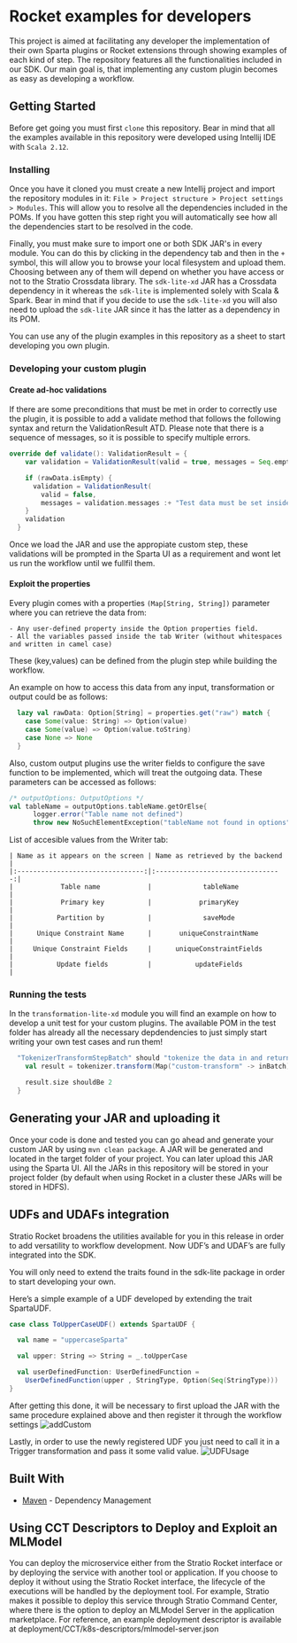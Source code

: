 # Rocket examples for developers
This project is aimed at facilitating  any developer the implementation of their own Sparta plugins or Rocket extensions through showing examples of each kind of step. The repository features all the functionalities included in our SDK. Our main goal is, that implementing any custom plugin becomes as easy as developing a workflow.

## Getting Started
Before get going you must first `clone` this repository. Bear in mind that all the examples available in this repository were developed using Intellij IDE with `Scala 2.12`.

### Installing

Once you have it cloned  you must create a new Intellij project and  import the repository modules in it:
`File > Project structure > Project settings > Modules`. This will allow you to resolve all the dependencies included in the POMs. If you have gotten this step right you will automatically see how all the dependencies start to be resolved in the code.

Finally, you must make sure to import one or both SDK JAR's in every module. You can do this by clicking in the dependency tab and then in the `+` symbol, this will allow you to browse your local filesystem and upload them. Choosing between any of them will depend on whether you have access or not to the Stratio Crossdata library.
The `sdk-lite-xd` JAR has a Crossdata dependency in it whereas the `sdk-lite` is implemented solely with Scala & Spark. Bear in mind that if you decide to use the `sdk-lite-xd` you will also need to upload the `sdk-lite` JAR since it has the latter as a dependency in its POM.

You can use  any of the plugin examples in this repository as a sheet to start developing you own plugin.

### Developing your custom plugin

#### Create ad-hoc validations

If there are some preconditions that must be met in order to correctly use the plugin, it is possible to add a validate method that follows the following syntax and return the ValidationResult ATD.
Please note that there is a sequence of messages, so it is possible to specify multiple errors.
```scala
override def validate(): ValidationResult = {
    var validation = ValidationResult(valid = true, messages = Seq.empty)

    if (rawData.isEmpty) {
      validation = ValidationResult(
        valid = false,
        messages = validation.messages :+ "Test data must be set inside the Option properties with an option key named 'raw'")
    }
    validation
  }
```
Once we load the JAR and use the appropiate custom step, these validations will be prompted in the Sparta UI as a requirement and wont let us run the workflow until we fullfil them.

#### Exploit the properties
Every plugin comes with a properties `(Map[String, String])` parameter where you can retrieve the data from:

    - Any user-defined property inside the Option properties field.
    - All the variables passed inside the tab Writer (without whitespaces and written in camel case)
    
These (key,values) can be defined from the plugin step while building the workflow.
    
An example on how to access this data from any input, transformation or output could be as follows:
```scala
  lazy val rawData: Option[String] = properties.get("raw") match {
    case Some(value: String) => Option(value)
    case Some(value) => Option(value.toString)
    case None => None
  }
```

Also, custom output plugins use the writer fields to configure the save function to be implemented, which will treat the outgoing data. These parameters can be accessed as follows:
```scala
/* outputOptions: OutputOptions */
val tableName = outputOptions.tableName.getOrElse{
      logger.error("Table name not defined")
      throw new NoSuchElementException("tableName not found in options")}
```

List of accesible values from the Writer tab:
```
| Name as it appears on the screen | Name as retrieved by the backend |
|:--------------------------------:|:--------------------------------:|
|            Table name            |             tableName            |
|            Primary key           |            primaryKey            |
|           Partition by           |             saveMode             |
|      Unique Constraint Name      |       uniqueConstraintName       |
|     Unique Constraint Fields     |      uniqueConstraintFields      |
|           Update fields          |           updateFields           |
```


### Running the tests

In the `transformation-lite-xd` module you will find an example on how to develop a unit test for your custom plugins. The available POM in the test folder has already all the necessary depdendencies to just simply start writing your own test cases  and run them!   

```scala
  "TokenizerTransformStepBatch" should "tokenize the data in and return two values" in {
    val result = tokenizer.transform(Map("custom-transform" -> inBatch)).data.first().toSeq

    result.size shouldBe 2
  }
```
## Generating your JAR and uploading it
Once your code is done and tested you can go ahead and generate your custom JAR by using `mvn clean package`. A JAR will be generated and located in the target folder of your project. You can later upload this JAR using the Sparta UI. All the JARs in this repository will be stored in your project folder (by default when using Rocket in a cluster these JARs will be stored in HDFS).

## UDFs and UDAFs integration
Stratio Rocket broadens the utilities available for you in this release in order to add versatility to workflow development. Now UDF’s and UDAF’s are fully integrated into the SDK.

You will only need to extend the traits found in the sdk-lite package in order to start developing your own.

Here’s a simple example of a UDF developed by extending the trait SpartaUDF.
```scala
case class ToUpperCaseUDF() extends SpartaUDF {

  val name = "uppercaseSparta"

  val upper: String => String = _.toUpperCase

  val userDefinedFunction: UserDefinedFunction =
    UserDefinedFunction(upper , StringType, Option(Seq(StringType)))
}
```
After getting this done, it will be necessary to first upload the JAR with the same procedure explained above and then register it through the workflow settings
![addCustom](https://user-images.githubusercontent.com/7203924/58958967-56134300-87a4-11e9-824a-6f360da0c455.png?raw=true)

Lastly, in order to use the newly registered UDF you just need to call it in a Trigger transformation and pass it some valid value.
![UDFUsage](https://user-images.githubusercontent.com/7203924/58961479-827d8e00-87a9-11e9-90f3-c0974068dc9b.png?raw=true)


## Built With
* [Maven](https://maven.apache.org/) - Dependency Management

## Using CCT Descriptors to Deploy and Exploit an MLModel

You can deploy the microservice either from the Stratio Rocket interface or by deploying the service with another tool or application. If you choose to deploy it without using the Stratio Rocket interface, the lifecycle of the executions will be handled by the deployment tool. For example, Stratio makes it possible to deploy this service through Stratio Command Center, where there is the option to deploy an MLModel Server in the application marketplace. For reference, an example deployment descriptor is available at deployment/CCT/k8s-descriptors/mlmodel-server.json
